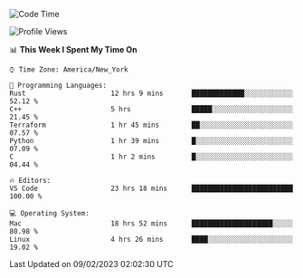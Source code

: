 <!--START_SECTION:waka-->
![Code Time](http://img.shields.io/badge/Code%20Time-135%20hrs%2028%20mins-blue)

![Profile Views](http://img.shields.io/badge/Profile%20Views-7-blue)

📊 **This Week I Spent My Time On** 

```text
⌚︎ Time Zone: America/New_York

💬 Programming Languages: 
Rust                     12 hrs 9 mins       █████████████░░░░░░░░░░░░   52.12 % 
C++                      5 hrs               █████░░░░░░░░░░░░░░░░░░░░   21.45 % 
Terraform                1 hr 45 mins        ██░░░░░░░░░░░░░░░░░░░░░░░   07.57 % 
Python                   1 hr 39 mins        █░░░░░░░░░░░░░░░░░░░░░░░░   07.09 % 
C                        1 hr 2 mins         █░░░░░░░░░░░░░░░░░░░░░░░░   04.44 % 

🔥 Editors: 
VS Code                  23 hrs 18 mins      █████████████████████████   100.00 % 

💻 Operating System: 
Mac                      18 hrs 52 mins      ████████████████████░░░░░   80.98 % 
Linux                    4 hrs 26 mins       ████░░░░░░░░░░░░░░░░░░░░░   19.02 % 

```


 Last Updated on 09/02/2023 02:02:30 UTC
<!--END_SECTION:waka-->
